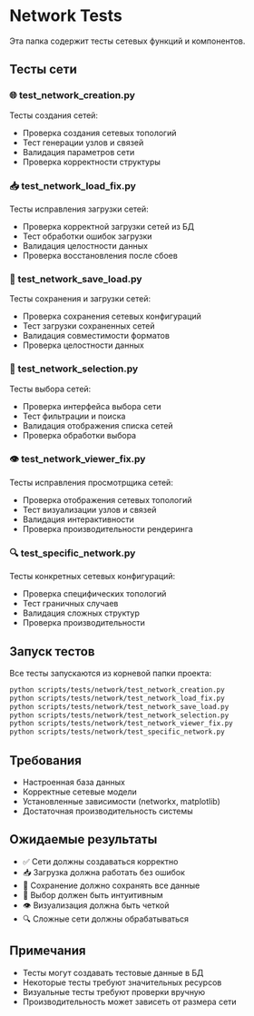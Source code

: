 # Network Tests

Эта папка содержит тесты сетевых функций и компонентов.

## Тесты сети

### 🌐 test_network_creation.py
Тесты создания сетей:
- Проверка создания сетевых топологий
- Тест генерации узлов и связей
- Валидация параметров сети
- Проверка корректности структуры

### 📥 test_network_load_fix.py
Тесты исправления загрузки сетей:
- Проверка корректной загрузки сетей из БД
- Тест обработки ошибок загрузки
- Валидация целостности данных
- Проверка восстановления после сбоев

### 💾 test_network_save_load.py
Тесты сохранения и загрузки сетей:
- Проверка сохранения сетевых конфигураций
- Тест загрузки сохраненных сетей
- Валидация совместимости форматов
- Проверка целостности данных

### 🎯 test_network_selection.py
Тесты выбора сетей:
- Проверка интерфейса выбора сети
- Тест фильтрации и поиска
- Валидация отображения списка сетей
- Проверка обработки выбора

### 👁️ test_network_viewer_fix.py
Тесты исправления просмотрщика сетей:
- Проверка отображения сетевых топологий
- Тест визуализации узлов и связей
- Валидация интерактивности
- Проверка производительности рендеринга

### 🔍 test_specific_network.py
Тесты конкретных сетевых конфигураций:
- Проверка специфических топологий
- Тест граничных случаев
- Валидация сложных структур
- Проверка производительности

## Запуск тестов

Все тесты запускаются из корневой папки проекта:

```bash
python scripts/tests/network/test_network_creation.py
python scripts/tests/network/test_network_load_fix.py
python scripts/tests/network/test_network_save_load.py
python scripts/tests/network/test_network_selection.py
python scripts/tests/network/test_network_viewer_fix.py
python scripts/tests/network/test_specific_network.py
```

## Требования

- Настроенная база данных
- Корректные сетевые модели
- Установленные зависимости (networkx, matplotlib)
- Достаточная производительность системы

## Ожидаемые результаты

- ✅ Сети должны создаваться корректно
- 📥 Загрузка должна работать без ошибок
- 💾 Сохранение должно сохранять все данные
- 🎯 Выбор должен быть интуитивным
- 👁️ Визуализация должна быть четкой
- 🔍 Сложные сети должны обрабатываться

## Примечания

- Тесты могут создавать тестовые данные в БД
- Некоторые тесты требуют значительных ресурсов
- Визуальные тесты требуют проверки вручную
- Производительность может зависеть от размера сети
